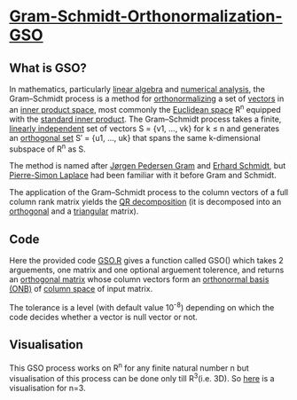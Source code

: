 # <ins>Gram-Schmidt-Orthonormalization-GSO</ins>

## What is GSO?
In mathematics, particularly [linear algebra](https://en.wikipedia.org/wiki/Linear_algebra) and [numerical analysis](https://en.wikipedia.org/wiki/Numerical_analysis), the Gram–Schmidt process is a method for [orthonormalizing](https://en.wikipedia.org/wiki/Orthonormal_basis) a set of [vectors](https://en.wikipedia.org/wiki/Vector_(geometry)) in an [inner product space](https://en.wikipedia.org/wiki/Inner_product_space), most commonly the [Euclidean space](https://en.wikipedia.org/wiki/Euclidean_space) R<sup>n</sup> equipped with the [standard inner product](https://en.wikipedia.org/wiki/Standard_inner_product). The Gram–Schmidt process takes a finite, [linearly independent](https://en.wikipedia.org/wiki/Linearly_independent) set of vectors S = {v1, ..., vk} for k ≤ n and generates an [orthogonal set](https://en.wikipedia.org/wiki/Orthogonal_set) S′ = {u1, ..., uk} that spans the same k-dimensional subspace of R<sup>n</sup> as S.

The method is named after [Jørgen Pedersen Gram](https://en.wikipedia.org/wiki/J%C3%B8rgen_Pedersen_Gram) and [Erhard Schmidt](https://en.wikipedia.org/wiki/Erhard_Schmidt), but [Pierre-Simon Laplace](https://en.wikipedia.org/wiki/Pierre-Simon_Laplace) had been familiar with it before Gram and Schmidt.

The application of the Gram–Schmidt process to the column vectors of a full column rank matrix yields the [QR decomposition](https://en.wikipedia.org/wiki/QR_decomposition) (it is decomposed into an [orthogonal](https://en.wikipedia.org/wiki/Orthogonal_matrix) and a [triangular](https://en.wikipedia.org/wiki/Triangular_matrix) matrix).

## Code 
Here the provided code [GSO.R](https://github.com/AvijitSaha16/Gram-Schmidt-Orthonormalization-GSO/blob/master/GSO.R) gives a function called GSO() which takes 2 arguements, one matrix and one optional arguement tolerence, and returns an [orthogonal matrix](https://en.wikipedia.org/wiki/Orthogonal_matrix) whose column vectors form an [orthonormal basis (ONB)](https://en.wikipedia.org/wiki/Orthonormal_basis) of [column space](https://en.wikipedia.org/wiki/Row_and_column_spaces#Column_space) of input matrix.

The tolerance is a level (with default value 10<sup>-8</sup>) depending on which the code decides whether a vector is null vector or not.

## Visualisation
This GSO process works on R<sup>n</sup> for any finite natural number n but visualisation of this process can be done only till R<sup>3</sup>(i.e. 3D). So [here](https://github.com/AvijitSaha16/Gram-Schmidt-Orthonormalization-GSO/blob/master/Visualisation%20in%203D/Gram-Schmidt_process.gif) is a visualisation for n=3.